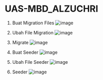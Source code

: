 # UAS-MBD_ALZUCHRI

1. Buat Migration Files
![image](https://github.com/030Affandika/UAS_MBD/assets/100705931/e5a22494-2c9f-4517-b394-aad0d6e06bbb)

2. Ubah File Migration
![image](https://github.com/030Affandika/UAS_MBD/assets/100705931/67a8784e-3729-408e-8578-125181a23cab)

3. Migrate
![image](https://github.com/030Affandika/UAS_MBD/assets/100705931/d675592a-04c9-4999-8994-b94cca511354)

4. Buat Seeder
![image](https://github.com/030Affandika/UAS_MBD/assets/100705931/73e56aa4-1aaa-4bbc-86d3-6a58ef02f8a4)

5. Ubah File Seeder
![image](https://github.com/030Affandika/UAS_MBD/assets/100705931/e6a70631-612c-402d-9470-b6f0722831aa)

6. Seeder
![image](https://github.com/030Affandika/UAS_MBD/assets/100705931/b22c89d8-60f9-4c54-af85-af7f948ed322)
